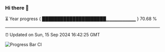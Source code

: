 ### Hi there 👋

⏳ Year progress { █████████████████████▁▁▁▁▁▁▁▁▁ } 70.68 %

---

⏰ Updated on Sun, 15 Sep 2024 16:42:25 GMT

![Progress Bar CI](https://github.com/IshwaranRudhara/GIT-ACTION/workflows/Progress%20Bar%20CI/badge.svg)
